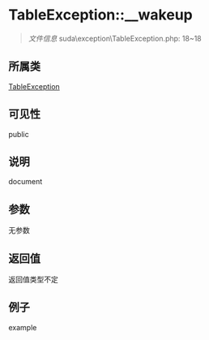 # TableException::__wakeup

> *文件信息* suda\exception\TableException.php: 18~18
## 所属类 

[TableException](../TableException.md)

## 可见性

  public  
## 说明

document

## 参数

无参数

## 返回值
返回值类型不定

## 例子

example